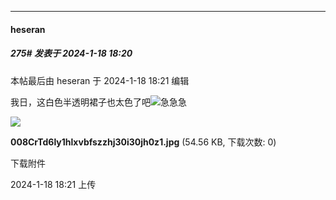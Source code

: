 
*****

####  heseran  
##### 275#       发表于 2024-1-18 18:20

 本帖最后由 heseran 于 2024-1-18 18:21 编辑 

我日，这白色半透明裙子也太色了吧<img src="https://static.saraba1st.com/image/smiley/face2017/079.png" referrerpolicy="no-referrer">急急急

<img src="https://img.saraba1st.com/forum/202401/18/182120eddx17vck7zvfh4f.jpg" referrerpolicy="no-referrer">

<strong>008CrTd6ly1hlxvbfszzhj30i30jh0z1.jpg</strong> (54.56 KB, 下载次数: 0)

下载附件

2024-1-18 18:21 上传

